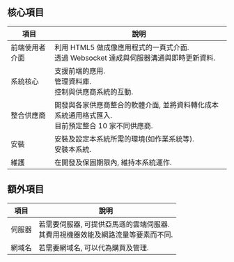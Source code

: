 
## 核心項目

|項目|說明|
|---|---|
|前端使用者介面|利用 HTML5 做成像應用程式的一頁式介面. <br />透過 Websocket 達成與伺服器溝通與即時更新資料.|
|系統核心|支援前端的應用. <br />管理資料庫. <br />控制與供應商系統的互動.|
|整合供應商|開發與各家供應商整合的軟體介面, 並將資料轉化成本系統通用格式匯入. <br />目前預定整合 10 家不同供應商. |
|安裝|安裝及設定本系統所需的環境(如作業系統等). <br />安裝本系統.|
|維護|在開發及保固期限內, 維持本系統運作.|

## 額外項目

|項目|說明|
|---|---|
|伺服器|若需要伺服器, 可提供亞馬遜的雲端伺服器. <br />其費用視機器效能及網路流量等要素而不同.|
|網域名|若需要網域名, 可以代為購買及管理.|

